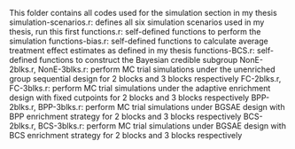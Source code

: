 This folder contains all codes used for the simulation section in my thesis
simulation-scenarios.r: defines all six simulation scenarios used in my thesis, run this first
functions.r: self-defined functions to perform the simulation
functions-bias.r: self-defined functions to calculate average treatment effect estimates as defined in my thesis
functions-BCS.r: self-defined functions to construct the Bayesian credible subgroup
NonE-2blks.r, NonE-3blks.r: perform MC trial simulations under the unenriched group sequential design for 2 blocks and 3 blocks respectively
FC-2blks.r, FC-3blks.r: perform MC trial simulations under the adaptive enrichment design with fixed cutpoints for 2 blocks and 3 blocks respectively
BPP-2blks.r, BPP-3blks.r: perform MC trial simulations under BGSAE design with BPP enrichment strategy for 2 blocks and 3 blocks respectively
BCS-2blks.r, BCS-3blks.r: perform MC trial simulations under BGSAE design with BCS enrichment strategy for 2 blocks and 3 blocks respectively

